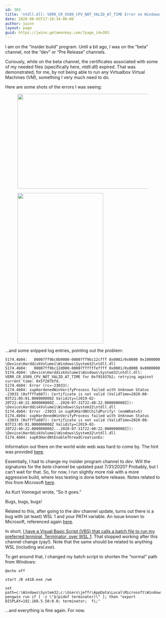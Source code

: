 ```yaml
---
id: 303
title: 'ntdll.dll: VERR_CR_X509_CPV_NOT_VALID_AT_TIME Error on Windows 10'
date: 2020-08-03T17:10:34-06:00
author: jwinn
layout: page
guid: https://jwinn.getamonkey.com/?page_id=303
---
```

I am on the &#8220;insider build&#8221; program. Until a bit ago, I was on the &#8220;beta&#8221; channel, not the &#8220;dev&#8221; or &#8220;Pre Release&#8221; channels.

Curiously, while on the beta channel, the certificates associated with some of my needed files (specifically here, _ntdll.dll_) expired. That was demonstrated, for me, by not being able to run any Virtualbox Virtual Machines (VM), something I very much need to do.

Here are some shots of the errors I was seeing:<figure class="wp-block-image">

<img loading="lazy" width="522" height="307" src="https://jwinn.getamonkey.com/wp-content/uploads/2020/08/Annotation-2020-08-03-153043.png" alt="" class="wp-image-304" srcset="https://jwinn.getamonkey.com/wp-content/uploads/2020/08/Annotation-2020-08-03-153043.png 522w, https://jwinn.getamonkey.com/wp-content/uploads/2020/08/Annotation-2020-08-03-153043-300x176.png 300w" sizes="(max-width: 522px) 100vw, 522px" /> </figure> <figure class="wp-block-image"><img loading="lazy" width="277" height="487" src="https://jwinn.getamonkey.com/wp-content/uploads/2020/08/Annotation-2020-08-03-153053.png" alt="" class="wp-image-305" srcset="https://jwinn.getamonkey.com/wp-content/uploads/2020/08/Annotation-2020-08-03-153053.png 277w, https://jwinn.getamonkey.com/wp-content/uploads/2020/08/Annotation-2020-08-03-153053-171x300.png 171w" sizes="(max-width: 277px) 100vw, 277px" /></figure> 

&#8230;and some snipped log entries, pointing out the problem:  


<pre class="wp-block-code"><code>5174.4b04:   00007ff9bc0b9000-00007ff9bc12cfff 0x0002/0x0080 0x1000000  \Device\HarddiskVolume1\Windows\System32\ntdll.dll
5174.4b04:   00007ff9bc12d000-00007ffffffeffff 0x0001/0x0000 0x0000000
5174.4b04: \Device\HarddiskVolume1\Windows\System32\ntdll.dll: VERR_CR_X509_CPV_NOT_VALID_AT_TIME for 0xf91937b2; retrying against current time: 0x5f287bfd.
5174.4b04: Error (rc=-23033):
5174.4b04: supHardenedWinVerifyProcess failed with Unknown Status -23033 (0xffffa607): Certificate is not valid (ValidTime=2020-08-03T21:05:01.000000000Z Validity=[2019-02-20T22:40:22.000000000Z...2020-07-31T22:40:22.000000000Z]): \Device\HarddiskVolume1\Windows\System32\ntdll.dll
5174.4b04: Error -23033 in supR3HardNtChildPurify! (enmWhat=5)
5174.4b04: supHardenedWinVerifyProcess failed with Unknown Status -23033 (0xffffa607): Certificate is not valid (ValidTime=2020-08-03T21:05:01.000000000Z Validity=[2019-02-20T22:40:22.000000000Z...2020-07-31T22:40:22.000000000Z]): \Device\HarddiskVolume1\Windows\System32\ntdll.dll
5174.4b04: supR3HardNtEnableThreadCreationEx:</code></pre>

Information out there on the world wide web was hard to come by. The hint was provided [here](https://www.virtualbox.org/ticket/16202).

Essentially, I had to change my insider program channel to _dev_. Will the signatures for the _beta_ channel be updated past 7/31/2020? Probably, but I can&#8217;t wait for that. So, for now, I run slightly more risk with a more aggressive build, where less testing is done before release. Notes related to this from Microsoft [here](https://blogs.windows.com/windowsexperience/2020/07/29/announcing-windows-10-insider-preview-build-20180/).  


As Kurt Vonnegut wrote, &#8220;So it goes.&#8221;

Bugs, bugs, bugs!

Related to this, after going to the _dev_ channel update, turns out there is a bug with (at least) WSL 1 and your PATH variable. An issue known to Microsoft, referenced again [here](https://blogs.windows.com/windowsexperience/2020/07/29/announcing-windows-10-insider-preview-build-20180/).

In short, [I have a Visual Basic Script (VBS) that calls a batch file to run my preferred terminal, Terminator, over WSL 1](https://jwinn.getamonkey.com/?page_id=193). That stopped working after this channel change (yay!). Note that the same should be related to anything WSL (including _wsl.exe_).

To get around that, I changed my batch script to shorten the &#8220;normal&#8221; path from Windows:

<pre class="wp-block-code"><code>@echo off

start /B x410.exe /wm

set path=c:\Windows\System32;c:\Users\jeffr\AppData\Local\Microsoft\WindowsApps
pengwin run if [ -z \"$(pidof terminator)\" ]; then "export DISPLAY=192.168.5.50:0.0; terminator;  fi;"</code></pre>

&#8230;and everything is fine again. For now.